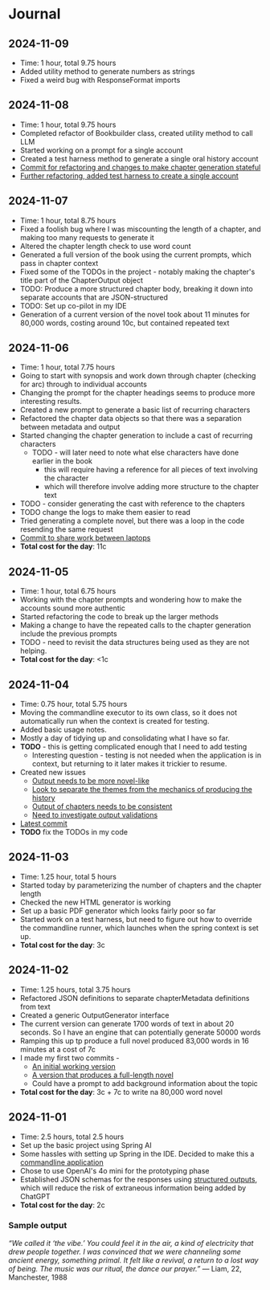 # Journal

## 2024-11-09
* Time: 1 hour, total 9.75 hours
* Added utility method to generate numbers as strings
* Fixed a weird bug with ResponseFormat imports

## 2024-11-08
* Time: 1 hour, total 9.75 hours
* Completed refactor of Bookbuilder class, created utility method to call LLM
* Started working on a prompt for a single account
* Created a test harness method to generate a single oral history account
* [Commit for refactoring and changes to make chapter generation stateful](https://github.com/orbific/OralHistoryGenerator/commit/1d60b1487369d1f33d684646ab7d4e28dbe75e55)
* [Further refactoring, added test harness to create a single account](https://github.com/orbific/OralHistoryGenerator/commit/4ea459c29af8f03835872346a7d689be447fba05)

## 2024-11-07
* Time: 1 hour, total 8.75 hours
* Fixed a foolish bug where I was miscounting the length of a chapter, and making too many requests to generate it
* Altered the chapter length check to use word count
* Generated a full version of the book using the current prompts, which pass in chapter context
* Fixed some of the TODOs in the project - notably making the chapter's title part of the ChapterOutput object
* TODO: Produce a more structured chapter body, breaking it down into separate accounts that are JSON-structured
* TODO: Set up co-pilot in my IDE
* Generation of a current version of the novel took about 11 minutes for 80,000 words, costing around 10c, but contained repeated text

## 2024-11-06
* Time: 1 hour, total 7.75 hours
* Going to start with synopsis and work down through chapter (checking for arc) through to individual accounts
* Changing the prompt for the chapter headings seems to produce more interesting results.
* Created a new prompt to generate a basic list of recurring characters
* Refactored the chapter data objects so that there was a separation between metadata and output
* Started changing the chapter generation to include a cast of recurring characters
  * TODO - will later need to note what else characters have done earlier in the book
    * this will require having a reference for all pieces of text involving the character
    * which will therefore involve adding more structure to the chapter text 
* TODO - consider generating the cast with reference to the chapters
* TODO change the logs to make them easier to read
* Tried generating a complete novel, but there was a loop in the code resending the same request
* [Commit to share work between laptops](https://github.com/orbific/OralHistoryGenerator/commit/f430a4b2e8ec2ad8965fa73a29b5d92c7295187d)
* **Total cost for the day**: 11c

## 2024-11-05
* Time: 1 hour, total 6.75 hours
* Working with the chapter prompts and wondering how to make the accounts sound more authentic
* Started refactoring the code to break up the larger methods
* Making a change to have the repeated calls to the chapter generation include the previous prompts
* TODO - need to revisit the data structures being used as they are not helping.
* **Total cost for the day**: <1c

## 2024-11-04
* Time: 0.75 hour, total 5.75 hours
* Moving the commandline executor to its own class, so it does not automatically run when the context is created for testing.
* Added basic usage notes.
* Mostly a day of tidying up and consolidating what I have so far.
* **TODO** - this is getting complicated enough that I need to add testing
  * Interesting question - testing is not needed when the application is in context, but returning to it later makes it trickier to resume.
* Created new issues
    * [Output needs to be more novel-like](https://github.com/orbific/OralHistoryGenerator/issues/1)
    * [Look to separate the themes from the mechanics of producing the history](https://github.com/orbific/OralHistoryGenerator/issues/2)
    * [Output of chapters needs to be consistent](https://github.com/orbific/OralHistoryGenerator/issues/3)
    * [Need to investigate output validations](https://github.com/orbific/OralHistoryGenerator/issues/4)
* [Latest commit](https://github.com/orbific/OralHistoryGenerator/commit/6ffc9b9e6a32719abdd11d19ef7e3bf2167342a4)
* **TODO** fix the TODOs in my code

## 2024-11-03
* Time: 1.25 hour, total 5 hours
* Started today by parameterizing the number of chapters and the chapter length
* Checked the new HTML generator is working
* Set up a basic PDF generator which looks fairly poor so far
* Started work on a test harness, but need to figure out how to override the commandline runner, which launches when the spring context is set up.
* **Total cost for the day**: 3c

## 2024-11-02
* Time: 1.25 hours, total 3.75 hours
* Refactored JSON definitions to separate chapterMetadata definitions from text
* Created a generic OutputGenerator interface
* The current version can generate 1700 words of text in about 20 seconds. So I have an engine that can potentially generate 50000 words
* Ramping this up tp produce a full novel produced 83,000 words in 16 minutes at a cost of 7c
* I made my first two commits -
    * [An initial working version](https://github.com/orbific/OralHistoryGenerator/commit/af463b78144ffbfa4868b4b25fd77efbed217fc7)
    * [A version that produces a full-length novel](https://github.com/orbific/OralHistoryGenerator/commit/d7c9698ffdfe8dcf8dd85524d0afb96af2b5c3bf)
    * Could have a prompt to add background information about the topic
* **Total cost for the day**: 3c + 7c to write na 80,000 word novel

## 2024-11-01
* Time: 2.5 hours, total 2.5 hours
* Set up the basic project using Spring AI
* Some hassles with setting up Spring in the IDE. Decided to make this a [commandline application](https://www.baeldung.com/spring-boot-console-app)
* Chose to use OpenAI's 4o mini for the prototyping phase
* Established JSON schemas for the responses using [structured outputs](https://spring.io/blog/2024/08/09/spring-ai-embraces-openais-structured-outputs-enhancing-json-response), which will reduce the risk of extraneous information being added by ChatGPT
* **Total cost for the day**: 2c

### Sample output
*“We called it ‘the vibe.’ You could feel it in the air, a kind of electricity that drew people together. I was convinced that we were channeling some ancient energy, something primal. It felt like a revival, a return to a lost way of being. The music was our ritual, the dance our prayer.”*
— Liam, 22, Manchester, 1988
